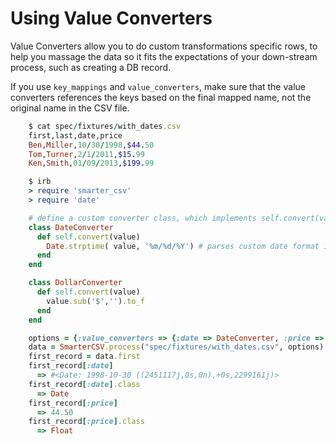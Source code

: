 
# Using Value Converters

Value Converters allow you to do custom transformations specific rows, to help you massage the data so it fits the expectations of your down-stream process, such as creating a DB record.

If you use `key_mappings` and `value_converters`, make sure that the value converters references the keys based on the final mapped name, not the original name in the CSV file.

```ruby
    $ cat spec/fixtures/with_dates.csv
    first,last,date,price
    Ben,Miller,10/30/1998,$44.50
    Tom,Turner,2/1/2011,$15.99
    Ken,Smith,01/09/2013,$199.99

    $ irb
    > require 'smarter_csv'
    > require 'date'

    # define a custom converter class, which implements self.convert(value)
    class DateConverter
      def self.convert(value)
        Date.strptime( value, '%m/%d/%Y') # parses custom date format into Date instance
      end
    end

    class DollarConverter
      def self.convert(value)
        value.sub('$','').to_f
      end
    end

    options = {:value_converters => {:date => DateConverter, :price => DollarConverter}}
    data = SmarterCSV.process("spec/fixtures/with_dates.csv", options)
    first_record = data.first
    first_record[:date]
      => #<Date: 1998-10-30 ((2451117j,0s,0n),+0s,2299161j)>
    first_record[:date].class
      => Date
    first_record[:price]
      => 44.50
    first_record[:price].class
      => Float
```
